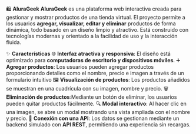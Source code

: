 🛍️ **AluraGeek**
**AluraGeek** es una plataforma web interactiva creada para gestionar y mostrar productos de una tienda virtual. El proyecto permite a los usuarios **agregar, visualizar, editar y eliminar** productos de forma dinámica, todo basado en un diseño limpio y atractivo. Está construido con tecnologías modernas y orientado a la facilidad de uso y la interacción fluida.

✨ **Características**
🌐 **Interfaz atractiva y responsiva**: El diseño está optimizado para **computadoras de escritorio y dispositivos móviles**.
➕ **Agregar productos**: Los usuarios pueden agregar productos proporcionando detalles como el nombre, precio e imagen a través de un formulario intuitivo
🖼️ **Visualización de productos**: Los productos añadidos se muestran en una cuadrícula con su imagen, nombre y precio.
🗑️ **Eliminación de productos**:Mediante un botón de eliminar, los usuarios pueden quitar productos fácilmente.
🔍 **Modal interactivo**: Al hacer clic en una imagen, se abre un modal mostrando una vista ampliada con el nombre y precio.
🔗 **Conexión con una API**: Los datos se gestionan mediante un backend simulado con **API REST**, permitiendo una experiencia sin recargas.

